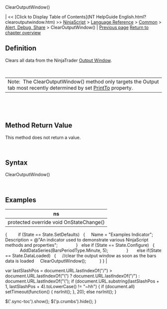 ﻿










 


ClearOutputWindow()







| &lt;&lt; [Click to Display Table of Contents](NT HelpGuide English.html?clearoutputwindow.htm) &gt;&gt;
 [NinjaScript](ninjascript.htm) &gt; [Language Reference](language_reference_wip.htm) &gt; [Common](common.htm) &gt; [Alert, Debug, Share](alert__debugging_and_sharing.htm) &gt;
ClearOutputWindow() | [Previous page](alert.htm)
[Return to chapter overview](alert__debugging_and_sharing.htm)










Definition
----------


Clears all data from the NinjaTrader [Output Window](output.htm).  


 




|  |
| --- |
| Note:  The ClearOutputWindow() method only targets the Output tab most recently determined by set [PrintTo](printto.htm) property. |



 


 


Method Return Value
-------------------


This method does not return a value.


 


Syntax
------


ClearOutputWindow()


 


Examples
--------




| ns |
| --- |
| protected override void OnStateChange()
{      
   if (State == State.SetDefaults)
   {
     Name = "Examples Indicator";   
     Description = @"An indicator used to demonstrate various NinjaScript methods and properties";            
   }
   else if (State == State.Configure)
   {            
     AddDataSeries(BarsPeriodType.Minute, 5);            
   }   
   
   else if(State == State.DataLoaded)
   {
     //clear the output window as soon as the bars data is loaded
     ClearOutputWindow();         
   }
} |






 
 var lastSlashPos = document.URL.lastIndexOf("/") &gt; document.URL.lastIndexOf("\\") ? document.URL.lastIndexOf("/") : document.URL.lastIndexOf("\\");
 if (document.URL.substring(lastSlashPos + 1, lastSlashPos + 4).toLowerCase() != "~hh") {
 if (document.all) setTimeout(function() {
 nsrInit();
 }, 20);
 else nsrInit();
 }
 
 
 $('.sync-toc').show();
 $('p.crumbs').hide();
 }
 
 
 



